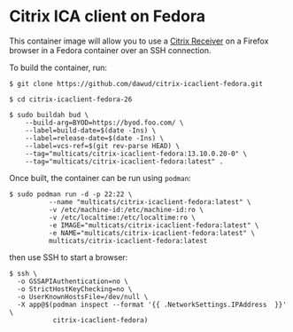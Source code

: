 # Citrix ICA client on Fedora

This container image will allow you to use a [Citrix Receiver](https://www.citrix.com/downloads/citrix-receiver/)
on a Firefox browser in a Fedora container over an SSH connection.

To build the container, run:

```
$ git clone https://github.com/dawud/citrix-icaclient-fedora.git

$ cd citrix-icaclient-fedora-26

$ sudo buildah bud \
    --build-arg=BYOD=https://byod.foo.com/ \
    --label=build-date=$(date -Ins) \
    --label=release-date=$(date -Ins) \
    --label=vcs-ref=$(git rev-parse HEAD) \
    --tag="multicats/citrix-icaclient-fedora:13.10.0.20-0" \
    --tag="multicats/citrix-icaclient-fedora:latest" .
```

Once built, the container can be run using `podman`:

```
$ sudo podman run -d -p 22:22 \
          --name "multicats/citrix-icaclient-fedora:latest" \
          -v /etc/machine-id:/etc/machine-id:ro \
          -v /etc/localtime:/etc/localtime:ro \
          -e IMAGE="multicats/citrix-icaclient-fedora:latest" \
          -e NAME="multicats/citrix-icaclient-fedora:latest" \
          multicats/citrix-icaclient-fedora:latest
```

then use SSH to start a browser:

```
$ ssh \
  -o GSSAPIAuthentication=no \
  -o StrictHostKeyChecking=no \
  -o UserKnownHostsFile=/dev/null \
  -X app@$(podman inspect --format '{{ .NetworkSettings.IPAddress  }}' \
           citrix-icaclient-fedora)
```
